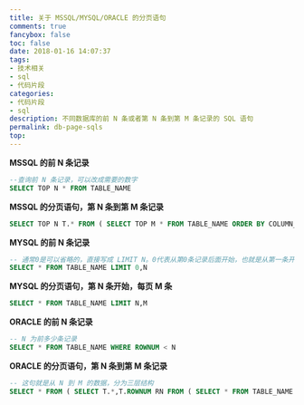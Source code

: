 ```yaml
---
title: 关于 MSSQL/MYSQL/ORACLE 的分页语句
comments: true
fancybox: false
toc: false
date: 2018-01-16 14:07:37
tags:
- 技术相关
- sql
- 代码片段
categories:
- 代码片段
- sql
description: 不同数据库的前 N 条或者第 N 条到第 M 条记录的 SQL 语句
permalink: db-page-sqls
top:
---
```

**MSSQL 的前 N 条记录**

```sql
--查询前 N 条记录，可以改成需要的数字
SELECT TOP N * FROM TABLE_NAME
```

**MSSQL 的分页语句，第 N 条到第 M 条记录**

```sql
SELECT TOP N T.* FROM ( SELECT TOP M * FROM TABLE_NAME ORDER BY COLUMN_NAME ) T ORDER BY T.COLUMN_NAME DESC
```

**MYSQL 的前 N 条记录**

```sql
-- 通常0是可以省略的，直接写成 LIMIT N。0代表从第0条记录后面开始，也就是从第一条开始
SELECT * FROM TABLE_NAME LIMIT 0,N
```

**MYSQL 的分页语句，第 N 条开始，每页 M 条**

```sql
SELECT * FROM TABLE_NAME LIMIT N,M
```

**ORACLE 的前 N 条记录**

```sql
-- N 为前多少条记录
SELECT * FROM TABLE_NAME WHERE ROWNUM < N
```

**ORACLE 的分页语句，第 N 条到第 M 条记录**

```sql
-- 这句就是从 N 到 M 的数据，分为三层结构
SELECT * FROM ( SELECT T.*,T.ROWNUM RN FROM ( SELECT * FROM TABLE_NAME ) T WHERE T.ROWNUM < M ) WHERE RN > N
```

